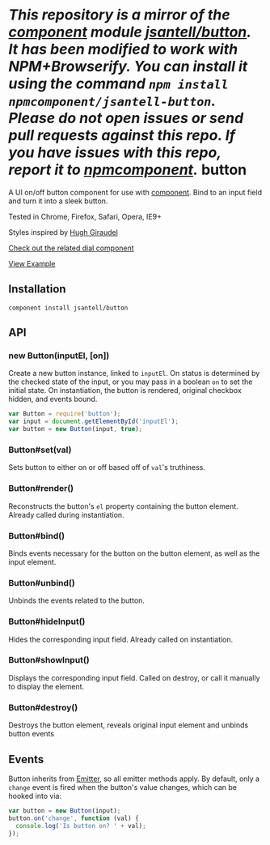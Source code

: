 *This repository is a mirror of the [component](http://component.io) module [jsantell/button](http://github.com/jsantell/button). It has been modified to work with NPM+Browserify. You can install it using the command `npm install npmcomponent/jsantell-button`. Please do not open issues or send pull requests against this repo. If you have issues with this repo, report it to [npmcomponent](https://github.com/airportyh/npmcomponent).*
button
====

A UI on/off button component for use with [component](https://github.com/component/component). Bind to an input field and turn it into a sleek button.

Tested in Chrome, Firefox, Safari, Opera, IE9+

Styles inspired by [Hugh Giraudel](http://tympanus.net/Tutorials/CSS3ButtonSwitches/index.html)

[Check out the related dial component](http://jsantell.github.com/dial)

[View Example](http://jsantell.github.com/button)

## Installation

```
component install jsantell/button
```

## API

### new Button(inputEl, [on])

Create a new button instance, linked to `inputEl`. On status is determined by the checked state of the input, or you may pass in a boolean `on` to set the initial state. On instantiation, the button is rendered, original checkbox hidden, and events bound.

```js
var Button = require('button');
var input = document.getElementById('inputEl');
var button = new Button(input, true);
```

### Button#set(val)

Sets button to either on or off based off of `val`'s truthiness.

### Button#render()

Reconstructs the button's `el` property containing the button element. Already called during instantiation.

### Button#bind()

Binds events necessary for the button on the button element, as well as the input element.

### Button#unbind()

Unbinds the events related to the button.

### Button#hideInput()

Hides the corresponding input field. Already called on instantiation.

### Button#showInput()

Displays the corresponding input field. Called on destroy, or call it manually to display the element.

### Button#destroy()

Destroys the button element, reveals original input element and unbinds button events

## Events

Button inherits from [Emitter](https://github.com/component/emitter), so all emitter methods apply. By default, only a `change` event is fired when the button's value changes, which can be hooked into via:

```js
var button = new Button(input);
button.on('change', function (val) {
  console.log('Is button on? ' + val);
});
```

